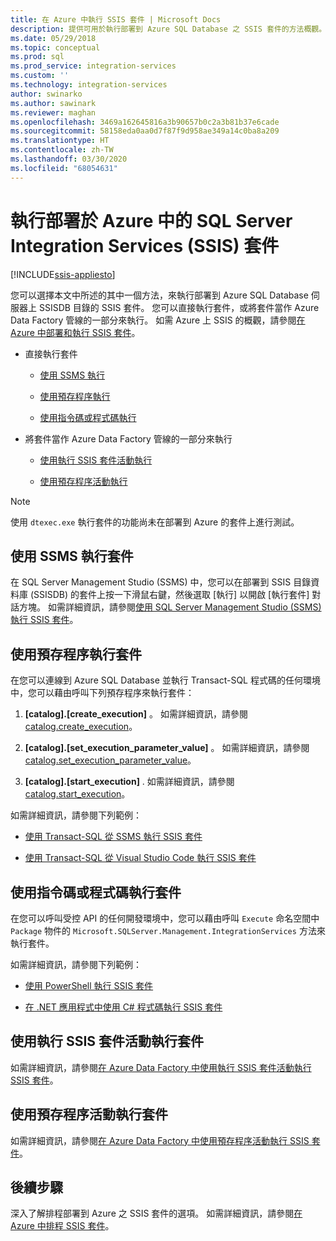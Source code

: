 ```yaml
---
title: 在 Azure 中執行 SSIS 套件 | Microsoft Docs
description: 提供可用於執行部署到 Azure SQL Database 之 SSIS 套件的方法概觀。
ms.date: 05/29/2018
ms.topic: conceptual
ms.prod: sql
ms.prod_service: integration-services
ms.custom: ''
ms.technology: integration-services
author: swinarko
ms.author: sawinark
ms.reviewer: maghan
ms.openlocfilehash: 3469a162645816a3b90657b0c2a3b81b37e6cade
ms.sourcegitcommit: 58158eda0aa0d7f87f9d958ae349a14c0ba8a209
ms.translationtype: HT
ms.contentlocale: zh-TW
ms.lasthandoff: 03/30/2020
ms.locfileid: "68054631"
---
```

# <a name="run-sql-server-integration-services-ssis-packages-deployed-in-azure"></a>執行部署於 Azure 中的 SQL Server Integration Services (SSIS) 套件

[!INCLUDE[ssis-appliesto](../../includes/ssis-appliesto-ssvrpluslinux-asdb-asdw-xxx.md)]



您可以選擇本文中所述的其中一個方法，來執行部署到 Azure SQL Database 伺服器上 SSISDB 目錄的 SSIS 套件。 您可以直接執行套件，或將套件當作 Azure Data Factory 管線的一部分來執行。 如需 Azure 上 SSIS 的概觀，請參閱[在 Azure 中部署和執行 SSIS 套件](ssis-azure-lift-shift-ssis-packages-overview.md)。

- 直接執行套件

  - [使用 SSMS 執行](#ssms)

  - [使用預存程序執行](#sproc)

  - [使用指令碼或程式碼執行](#script)

- 將套件當作 Azure Data Factory 管線的一部分來執行

  - [使用執行 SSIS 套件活動執行](#exec_activity)

  - [使用預存程序活動執行](#sproc_activity)

> [!NOTE]
> 使用 `dtexec.exe` 執行套件的功能尚未在部署到 Azure 的套件上進行測試。

## <a name="run-a-package-with-ssms"></a><a name="ssms"></a> 使用 SSMS 執行套件

在 SQL Server Management Studio (SSMS) 中，您可以在部署到 SSIS 目錄資料庫 (SSISDB) 的套件上按一下滑鼠右鍵，然後選取 [執行]  以開啟 [執行套件]  對話方塊。 如需詳細資訊，請參閱[使用 SQL Server Management Studio (SSMS) 執行 SSIS 套件](../ssis-quickstart-run-ssms.md)。

## <a name="run-a-package-with-stored-procedures"></a><a name="sproc"></a> 使用預存程序執行套件

在您可以連線到 Azure SQL Database 並執行 Transact-SQL 程式碼的任何環境中，您可以藉由呼叫下列預存程序來執行套件：

1. **[catalog].[create_execution]** 。 如需詳細資訊，請參閱 [catalog.create_execution](../system-stored-procedures/catalog-create-execution-ssisdb-database.md)。

2. **[catalog].[set_execution_parameter_value]** 。 如需詳細資訊，請參閱 [catalog.set_execution_parameter_value](../system-stored-procedures/catalog-set-execution-parameter-value-ssisdb-database.md)。

3. **[catalog].[start_execution]** . 如需詳細資訊，請參閱 [catalog.start_execution](../system-stored-procedures/catalog-start-execution-ssisdb-database.md)。

如需詳細資訊，請參閱下列範例：

- [使用 Transact-SQL 從 SSMS 執行 SSIS 套件](../ssis-quickstart-run-tsql-ssms.md)

- [使用 Transact-SQL 從 Visual Studio Code 執行 SSIS 套件](../ssis-quickstart-run-tsql-vscode.md)

## <a name="run-a-package-with-script-or-code"></a><a name="script"></a> 使用指令碼或程式碼執行套件

在您可以呼叫受控 API 的任何開發環境中，您可以藉由呼叫 `Execute` 命名空間中 `Package` 物件的 `Microsoft.SQLServer.Management.IntegrationServices` 方法來執行套件。

如需詳細資訊，請參閱下列範例：

- [使用 PowerShell 執行 SSIS 套件](../ssis-quickstart-run-powershell.md)

- [在 .NET 應用程式中使用 C# 程式碼執行 SSIS 套件](../ssis-quickstart-run-dotnet.md)

## <a name="run-a-package-with-the-execute-ssis-package-activity"></a><a name="exec_activity"></a> 使用執行 SSIS 套件活動執行套件

如需詳細資訊，請參閱[在 Azure Data Factory 中使用執行 SSIS 套件活動執行 SSIS 套件](https://docs.microsoft.com/azure/data-factory/how-to-invoke-ssis-package-ssis-activity)。

## <a name="run-a-package-with-the-stored-procedure-activity"></a><a name="sproc_activity"></a> 使用預存程序活動執行套件

如需詳細資訊，請參閱[在 Azure Data Factory 中使用預存程序活動執行 SSIS 套件](https://docs.microsoft.com/azure/data-factory/how-to-invoke-ssis-package-stored-procedure-activity)。

## <a name="next-steps"></a>後續步驟

深入了解排程部署到 Azure 之 SSIS 套件的選項。 如需詳細資訊，請參閱[在 Azure 中排程 SSIS 套件](ssis-azure-schedule-packages.md)。
